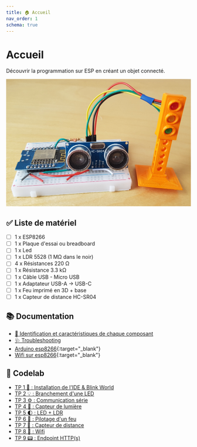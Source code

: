 ```yaml
---
title: 🏠 Accueil
nav_order: 1
schema: true
---
```


# Accueil

Découvrir la programmation sur ESP en créant un objet connecté.

![kit](resources/kit.jpg)

## ✅ Liste de matériel

- [ ] 1 x ESP8266
- [ ] 1 x Plaque d'essai ou breadboard
- [ ] 1 x Led
- [ ] 1 x LDR 5528 (1 MΩ dans le noir)
- [ ] 4 x Résistances 220 Ω
- [ ] 1 x Résistance 3.3 kΩ
- [ ] 1 x Câble USB - Micro USB
- [ ] 1 x Adaptateur USB-A -> USB-C
- [ ] 1 x Feu imprimé en 3D + base
- [ ] 1 x Capteur de distance HC-SR04

## 📚 Documentation

- [🔎 Identification et caractéristiques de chaque composant](composants.md)
- [🩺 Troubleshooting](troubleshooting.md)
- [Arduino esp8266](https://arduino-esp8266.readthedocs.io/en/latest/index.html){:target="_blank"}
- [Wifi sur esp8266](https://siytek.com/wemos-d1-mini-arduino-wifi/){:target="_blank"}

## 📝 Codelab

- [TP 1 🚀 : Installation de l'IDE & Blink World](tp2.md)
- [TP 2 💡 : Branchement d'une LED](tp3.md)
- [TP 3 ⚙️ : Communication série](tp4.md)
- [TP 4 🔅 : Capteur de lumière](tp5.md)
- [TP 5 🌓 : LED + LDR](tp6.md)
- [TP 6 🚦 : Pilotage d'un feu](tp7.md)
- [TP 7 🦇 : Capteur de distance](tp8.md)
- [TP 8 📡 : Wifi](tp9.md)
- [TP 9 📟 : Endpoint HTTP(s)](tp10.md)
